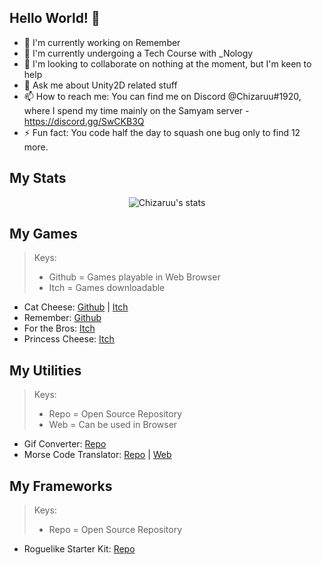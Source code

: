 ## Hello World! 👋

- 🔭 I'm currently working on Remember
- 🌱 I'm currently undergoing a Tech Course with _Nology
- 👯 I'm looking to collaborate on nothing at the moment, but I'm keen to help
- 💬 Ask me about Unity2D related stuff
- 📫 How to reach me: You can find me on Discord @Chizaruu#1920, where I spend my time mainly on the Samyam server -https://discord.gg/SwCKB3Q
- ⚡ Fun fact: You code half the day to squash one bug only to find 12 more.

## My Stats

<p align="center">
  <img src="https://github-profile-trophy.vercel.app/?username=Chizaruu&row=1&theme=onedark" alt="Chizaruu's stats"/>
</p>

## My Games

> Keys:
> - Github = Games playable in Web Browser
> - Itch = Games downloadable
- Cat Cheese: [Github](https://chizaruu.github.io/cat-cheese/) | [Itch](https://chizaruu.itch.io/cat-cheese)
- Remember: [Github](https://chizaruu.github.io/remember/)
- For the Bros: [Itch](https://chizaruu.itch.io/for-the-bros)
- Princess Cheese: [Itch](https://chizaruu.itch.io/princess-cheese)


## My Utilities 

> Keys:
> - Repo = Open Source Repository
> - Web = Can be used in Browser

- Gif Converter: [Repo](https://github.com/Chizaruu/gif-converter)
- Morse Code Translator: [Repo](https://github.com/Chizaruu/morse-code-translator) | [Web](https://chizaruu.github.io/morse-code-translator)

## My Frameworks

> Keys:
> - Repo = Open Source Repository

- Roguelike Starter Kit: [Repo](https://github.com/Chizaruu/rlsktd)
